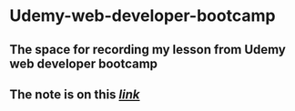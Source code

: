 # Udemy-web-developer-bootcamp
## The space for recording my lesson from Udemy web developer bootcamp
## The note is on this [_link_]([https://www.notion.so/The-Web-Developer-Bootcamp-e66bb5a62ff54407ba93c298089fa3cf?pvs=4](https://phantom-coal-f14.notion.site/The-Web-Developer-Bootcamp-e66bb5a62ff54407ba93c298089fa3cf?pvs=4)https://phantom-coal-f14.notion.site/The-Web-Developer-Bootcamp-e66bb5a62ff54407ba93c298089fa3cf?pvs=4)
